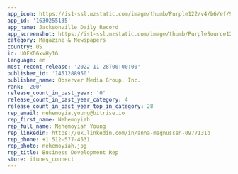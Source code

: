 ```yaml
---
app_icon: https://is1-ssl.mzstatic.com/image/thumb/Purple122/v4/b6/ef/93/b6ef935e-64b2-fef9-9fda-d32dc7b5e3e8/AppIcon-1x_U007emarketing-0-7-0-85-220.png/1024x1024bb.png
app_id: '1630255135'
app_name: Jacksonville Daily Record
app_screenshot: https://is1-ssl.mzstatic.com/image/thumb/PurpleSource122/v4/33/c6/d0/33c6d0e6-4758-bc86-c092-14ac7f06d95b/e7ac44e9-68c7-4926-8878-0e59713b4df1_iPhone-6.5-Display-1.png/1242x2688bb.png
category: Magazine & Newspapers
country: US
id: UOFKD6xvHy16
language: en
most_recent_release: '2022-11-28T00:00:00'
publisher_id: '1451288950'
publisher_name: Observer Media Group, Inc.
rank: '200'
release_count_in_past_year: '0'
release_count_in_past_year_category: 4
release_count_in_past_year_top_in_category: 28
rep_email: nehemoyia.young@bitrise.io
rep_first_name: Nehemoyiah
rep_full_name: Nehemoyiah Young
rep_linkedin: https://uk.linkedin.com/in/anna-magnussen-0977131b
rep_phone: +1 512-577-4531
rep_photo: nehemoyiah.jpg
rep_title: Business Development Rep
store: itunes_connect
---
```

